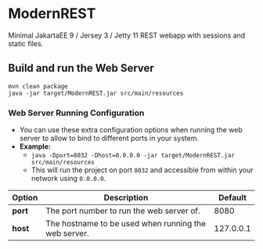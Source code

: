 # ModernREST

Minimal JakartaEE 9 / Jersey 3 / Jetty 11 REST webapp with sessions and static files.

## Build and run the Web Server

```shell
mvn clean package
java -jar target/ModernREST.jar src/main/resources
```

### Web Server Running Configuration

- You can use these extra configuration options when running the web server to allow to bind to different ports in your system.
- **Example:**
  - `java -Dport=8032 -Dhost=0.0.0.0 -jar target/ModernREST.jar src/main/resources`
  - This will run the project on port `8032` and accessible from within your network using `0.0.0.0`.

| Option   | Description                                          | Default   |
|----------|------------------------------------------------------|-----------|
| **port** | The port number to run the web server of.            | 8080      |
| **host** | The hostname to be used when running the web server. | 127.0.0.1 |

